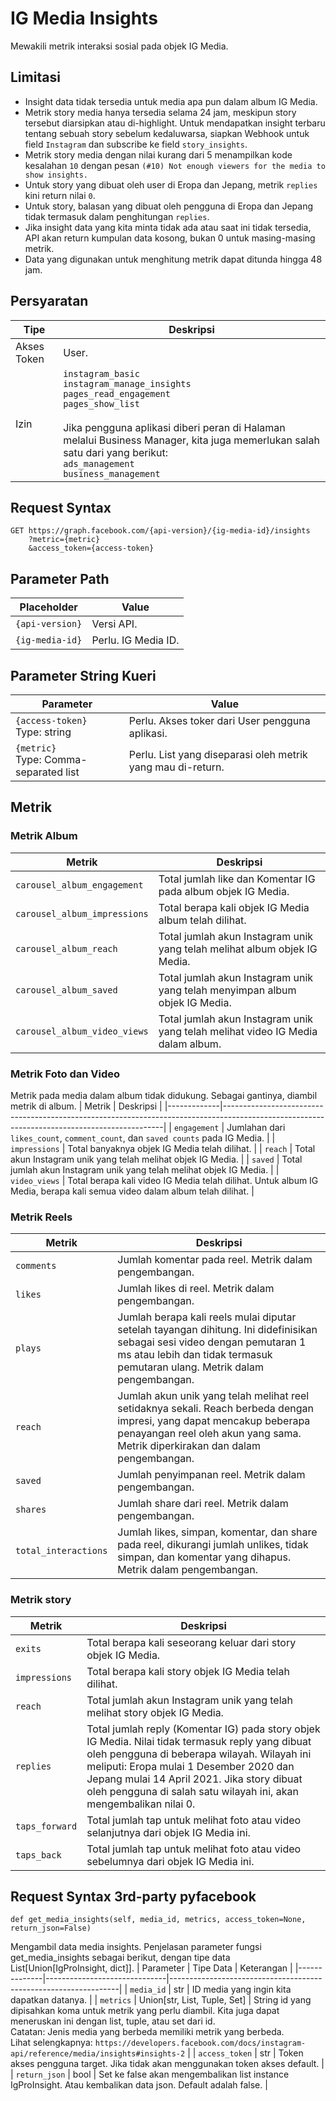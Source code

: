 # IG Media Insights
Mewakili metrik interaksi sosial pada objek IG Media.

## Limitasi
- Insight data tidak tersedia untuk media apa pun dalam album IG Media.
- Metrik story media hanya tersedia selama 24 jam, meskipun story tersebut diarsipkan atau di-highlight. Untuk mendapatkan insight terbaru tentang sebuah story sebelum kedaluwarsa, siapkan Webhook untuk field ``Instagram`` dan subscribe ke field ``story_insights``.
- Metrik story media dengan nilai kurang dari 5 menampilkan kode kesalahan ``10`` dengan pesan ``(#10) Not enough viewers for the media to show insights.``
- Untuk story yang dibuat oleh user di Eropa dan Jepang, metrik ``replies`` kini return nilai ``0``.
- Untuk story, balasan yang dibuat oleh pengguna di Eropa dan Jepang tidak termasuk dalam penghitungan ``replies``.
- Jika insight data yang kita minta tidak ada atau saat ini tidak tersedia, API akan return kumpulan data kosong, bukan 0 untuk masing-masing metrik.
- Data yang digunakan untuk menghitung metrik dapat ditunda hingga 48 jam.

## Persyaratan
| Tipe          | Deskripsi                                                                                                                                                                                           |
|---------------|-------------------------------------------------------------------------------------------------------------------------------------------------------------------------------------------------------|
| Akses Token | User.                                                                                                                                                                                                 |
| Izin   | ``instagram_basic`` <br />``instagram_manage_insights`` <br />``pages_read_engagement`` <br />``pages_show_list`` <br /><br /> Jika pengguna aplikasi diberi peran di Halaman melalui Business Manager, kita juga memerlukan salah satu dari yang berikut: <br /> ``ads_management`` <br />``business_management`` |

## Request Syntax

```
GET https://graph.facebook.com/{api-version}/{ig-media-id}/insights
    ?metric={metric}
    &access_token={access-token}
```

## Parameter Path

 Placeholder   | Value                  |
|---------------|------------------------|
| ``{api-version}`` | Versi API.           |
| ``{ig-media-id}`` | Perlu. IG Media ID. |

## Parameter String Kueri

| Parameter                           | Value                                                        |
|-------------------------------------|--------------------------------------------------------------|
| ``{access-token}`` <br />Type: string         | Perlu. Akses toker dari User pengguna aplikasi.                      |
| ``{metric}`` <br />Type: Comma-separated list | Perlu. List yang diseparasi oleh metrik yang mau di-return. |

## Metrik

### Metrik Album

| Metrik                     | Deskripsi                                                                                 |
|----------------------------|---------------------------------------------------------------------------------------------|
| ``carousel_album_engagement``  | Total jumlah like dan Komentar IG pada album objek IG Media.                         |
| ``carousel_album_impressions`` | Total berapa kali objek IG Media album telah dilihat.                              |
| ``carousel_album_reach``       | Total jumlah akun Instagram unik yang telah melihat album objek IG Media.         |
| ``carousel_album_saved``       | Total jumlah akun Instagram unik yang telah menyimpan album objek IG Media.        |
| ``carousel_album_video_views`` | Total jumlah akun Instagram unik yang telah melihat video IG Media dalam album. |

### Metrik Foto dan Video
Metrik pada media dalam album tidak didukung. Sebagai gantinya, diambil metrik di album.
| Metrik      | Deskripsi                                                                                                                                 |
|-------------|---------------------------------------------------------------------------------------------------------------------------------------------|
| ``engagement``  | Jumlahan dari ``likes_count``, ``comment_count``, dan ``saved counts`` pada IG Media.                                                                        |
| ``impressions`` | Total banyaknya objek IG Media telah dilihat.                                                                                    |
| ``reach``       | Total akun  Instagram unik yang telah melihat objek IG Media.                                                               |
| ``saved``       | Total jumlah akun Instagram unik yang telah melihat objek IG Media.                                                              |
| ``video_views`` | Total berapa kali video IG Media telah dilihat. Untuk album IG Media, berapa kali semua video dalam album telah dilihat. |

### Metrik Reels

| Metrik             | Deskripsi                                                                                                                                                                                                   |
|--------------------|---------------------------------------------------------------------------------------------------------------------------------------------------------------------------------------------------------------|
| ``comments``           | Jumlah komentar pada reel. Metrik dalam pengembangan.                                                                                                                                                        |
| ``likes``              | Jumlah likes di reel. Metrik dalam pengembangan.                                                                                                                                                           |
| ``plays``              | Jumlah berapa kali reels mulai diputar setelah tayangan dihitung. Ini didefinisikan sebagai sesi video dengan pemutaran 1 ms atau lebih dan tidak termasuk pemutaran ulang. Metrik dalam pengembangan. |
| ``reach``              | Jumlah akun unik yang telah melihat reel setidaknya sekali. Reach berbeda dengan impresi, yang dapat mencakup beberapa penayangan reel oleh akun yang sama. Metrik diperkirakan dan dalam pengembangan. |
| ``saved``              | Jumlah penyimpanan reel. Metrik dalam pengembangan.                                                                                                                                                           |
| ``shares``             | Jumlah share dari reel. Metrik dalam pengembangan.                                                                                                                                                         |
| ``total_interactions`` | Jumlah likes, simpan, komentar, dan share pada reel, dikurangi jumlah unlikes, tidak simpan, dan komentar yang dihapus. Metrik dalam pengembangan.                                                                  |

### Metrik story

| Metrik       | Deskripsi                                                                                                                                                                                                                                                                                                    |
|--------------|----------------------------------------------------------------------------------------------------------------------------------------------------------------------------------------------------------------------------------------------------------------------------------------------------------------|
| ``exits``        | Total berapa kali seseorang keluar dari story objek IG Media.                                                                                                                                                                                                                                                |
| ``impressions``  | Total berapa kali story objek IG Media telah dilihat.                                                                                                                                                                                                                                                 |
| ``reach``        | Total jumlah akun Instagram unik yang telah melihat story objek IG Media.                                                                                                                                                                                                                            |
| ``replies``      | Total jumlah reply (Komentar IG) pada story objek IG Media. Nilai tidak termasuk reply yang dibuat oleh pengguna di beberapa wilayah. Wilayah ini meliputi: Eropa mulai 1 Desember 2020 dan Jepang mulai 14 April 2021. Jika story dibuat oleh pengguna di salah satu wilayah ini, akan mengembalikan nilai 0. |
| ``taps_forward`` | Total jumlah tap untuk melihat foto atau video selanjutnya dari objek IG Media ini.                                                                                                                                                                                                                                  |
| ``taps_back``    | Total jumlah tap untuk melihat foto atau video sebelumnya dari objek IG Media ini.                                                                                                                                                                                                                            |

## Request Syntax 3rd-party pyfacebook

```
def get_media_insights(self, media_id, metrics, access_token=None, return_json=False)
```
        
Mengambil data media insights. Penjelasan parameter fungsi get_media_insights sebagai berikut, dengan tipe data List[Union[IgProInsight, dict]].
| Parameter    | Tipe Data                    | Keterangan                                                      |
|--------------|------------------------------|-----------------------------------------------------------------|
| ``media_id``     | str                          | ID media yang ingin kita dapatkan datanya.                    |
| ``metrics``      | Union[str, List, Tuple, Set] | String id yang dipisahkan koma untuk metrik yang perlu diambil. Kita juga dapat meneruskan ini dengan list, tuple, atau set dari id. <br />Catatan: Jenis media yang berbeda memiliki metrik yang berbeda. <br />Lihat selengkapnya: `https://developers.facebook.com/docs/instagram-api/reference/media/insights#insights-2` |
| ``access_token`` | str                          | Token akses pengguna target. Jika tidak akan menggunakan token akses default. |
| ``return_json``  | bool                         | Set ke false akan mengembalikan list instance IgProInsight. Atau kembalikan data json. Default adalah false.   |
